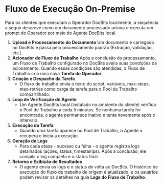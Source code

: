 # Fluxo de Execução On-Premise

Para os clientes que executam o Operador DocBits localmente, a sequência a seguir descreve como um documento processado aciona e executa um prompt do Operador por meio do Agente DocBits local.

1. **Upload e Processamento do Documento** Um documento é carregado no DocBits e passa pelo processamento padrão (Extração, validação, etc.).
2. **Acionador do Fluxo de Trabalho** Após a conclusão do processamento, um Fluxo de Trabalho configurado no DocBits avalia suas condições de acionamento. Quando essas condições são atendidas, o Fluxo de Trabalho cria uma nova **Tarefa do Operador**.
3. **Criação e Despacho da Tarefa**
   * O fluxo de trabalho envia o texto do script, variáveis, max-steps, max-retries como carga da tarefa para o Pool de Trabalho compartilhado.
4. **Loop de Verificação do Agente**
   * Um Agente DocBits local (instalado no ambiente do cliente) verifica o Pool de Trabalho a cada 5 minutos. Se nenhuma tarefa for encontrada, o agente permanece inativo e tenta novamente após o intervalo.
5. **Execução da Tarefa**
   * Quando uma tarefa aparece no Pool de Trabalho, o Agente a recupera e inicia a execução.
6. **Geração de Logs**
   * Para cada etapa - sucesso ou falha - o agente registra logs detalhados (ações, status, timestamps). Após a conclusão, ele compila o log completo e o status final.
7. **Retorno e Exibição de Resultados**
   * O agente envia os logs e o status de volta ao DocBits. O histórico de execução do fluxo de trabalho de origem é atualizado, e os usuários podem revisar os detalhes na guia **Logs do Fluxo de Trabalho**.
